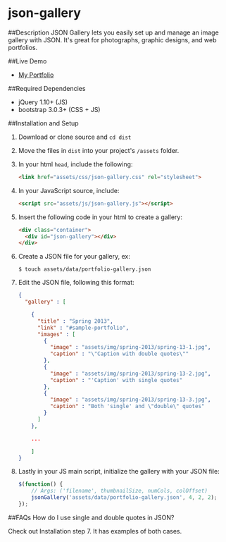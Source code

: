 json-gallery
======================

##Description
JSON Gallery lets you easily set up and manage an image gallery with JSON.
It's great for photographs, graphic designs, and web portfolios.


##Live Demo
- [My Portfolio](https://codenameyau.github.io/#portfolio)


##Required Dependencies
- jQuery 1.10+ (JS)
- bootstrap 3.0.3+ (CSS + JS)


##Installation and Setup
1. Download or clone source and `cd dist`

2. Move the files in `dist` into your project's `/assets` folder.

3. In your html `head`, include the following:

    ```html
    <link href="assets/css/json-gallery.css" rel="stylesheet">
    ```

4. In your JavaScript source, include:

    ```html
    <script src="assets/js/json-gallery.js"></script>
    ```

5. Insert the following code in your html to create a gallery:

    ```html
    <div class="container">
      <div id="json-gallery"></div>
    </div>
    ```

6. Create a JSON file for your gallery, ex:

    ```
    $ touch assets/data/portfolio-gallery.json
    ```

7. Edit the JSON file, following this format:

    ```json
    {
      "gallery" : [

        {
          "title" : "Spring 2013",
          "link" : "#sample-portfolio",
          "images" : [
            {
              "image" : "assets/img/spring-2013/spring-13-1.jpg",
              "caption" : "\"Caption with double quotes\""
            },
            {
              "image" : "assets/img/spring-2013/spring-13-2.jpg",
              "caption" : "'Caption' with single quotes"
            },
            {
              "image" : "assets/img/spring-2013/spring-13-3.jpg",
              "caption" : "Both 'single' and \"double\" quotes"
            }
          ]
        },

        ...

        ]
    }
    ```

8. Lastly in your JS main script, initialize the gallery with your JSON file:

    ```javascript
    $(function() {
        // Args: ('filename', thumbnailSize, numCols, colOffset)
        jsonGallery('assets/data/portfolio-gallery.json', 4, 2, 2);
    });
    ```

##FAQs
How do I use single and double quotes in JSON?

Check out Installation step 7. It has examples of both cases.

